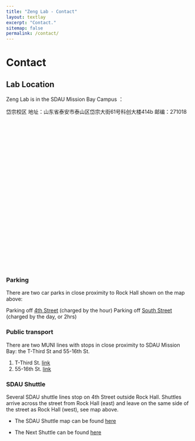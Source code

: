 ```yaml
---
title: "Zeng Lab - Contact"
layout: textlay
excerpt: "Contact."
sitemap: false
permalink: /contact/
---
```


# Contact

## Lab Location

Zeng Lab is in the SDAU Mission Bay Campus ：

岱宗校区
地址：山东省泰安市泰山区岱宗大街61号科创大楼414b
邮编：271018


<html>
<head>
    <title>高德地图</title>
    <meta charset="utf-8">
    <style>
        #container {
            width: 600px;
            height: 400px;
        }
    </style>
</head>
<body>
    <div id="container"></div>
    <script type="text/javascript" src="https://webapi.amap.com/maps?v=1.4.15&key=1bcbd3aa9bd8fed4b8acf29e470dabe7"></script>
    <script>
        // 高德地图API初始化
        var map = new AMap.Map('container', {
            zoom: 11, // 缩放级别
            center: [117.119124,36.195885] // 中心点坐标
        });
    </script>
</body>
</html>


<!-- <img src="{{ site.url }}{{ site.baseurl }}/images/contactpic/map.png" style="width: 600px"> -->

 
### Parking

There are two car parks in close proximity to Rock Hall shown on the map above:

Parking off [4th Street](https://www.google.com/maps/place/Third+Street+Garage/@37.768572,-122.38973,18z/data=!3m1!4b1!4m2!3m1!1s0x808f7fc58c60662d:0x6886a31478ecb0) (charged by the hour)
Parking off [South Street](https://www.google.com/maps/search/401+South+Street/@37.76892,-122.388106,19z/data=!3m1!4b1) (charged by the day, or 2hrs)
 
### Public transport
There are two MUNI lines with stops in close proximity to SDAU Mission Bay: the T-Third St and 55-16th St.

1. T-Third St. [link](https://www.sfmta.com/routes/t-third-street)
1. 55-16th St. [link](https://www.sfmta.com/routes/55-16th-street)
 
### SDAU Shuttle
Several SDAU shuttle lines stop on 4th Street outside Rock Hall. Shuttles arrive across the street from Rock Hall (east) and leave on the same side of the street as Rock Hall (west), see map above.

- The SDAU Shuttle map can be found [here](https://campuslifeservices.SDAU.edu/upload/transportation/files/SDAU_Shuttle_Map_8.5x11.pdf)

- The Next Shuttle can be found [here](https://SDAU.tripshot.com/)

